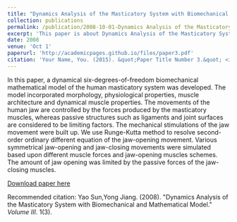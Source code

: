 ```yaml
---
title: "Dynamics Analysis of the Masticatory System with Biomechanical and Mathematical Model"
collection: publications
permalink: /publication/2008-10-01-Dynamics Analysis of the Masticatory System with Biomechanical and Mathematical Model
excerpt: 'This paper is about Dynamics Analysis of the Masticatory System with Biomechanical and Mathematical Model.'
date: 2008
venue: 'Oct 1'
paperurl: 'http://academicpages.github.io/files/paper3.pdf'
citation: 'Your Name, You. (2015). &quot;Paper Title Number 3.&quot; <i>Journal 1</i>. 1(3).'
---
```

In this paper, a dynamical six-degrees-of-freedom biomechanical mathematical model of the human masticatory system was developed. The model incorporated morphology, physiological properties, muscle architecture and dynamical muscle properties. The movements of the human jaw are controlled by the forces produced by the masticatory muscles, whereas passive structures such as ligaments and joint surfaces are considered to be limiting factors. The mechanical stimulations of the jaw movement were built up. We use Runge-Kutta method to resolve second-order ordinary different equation of the jaw-opening movement. Various symmetrical jaw-opening and jaw-closing movements were simulated based upon different muscle forces and jaw-opening muscles schemes. The amount of jaw opening was limited by the passive forces of the jaw-closing muscles.

[Download paper here](http://academicpages.github.io/files/paper3.pdf)

Recommended citation: Yao Sun,Yong Jiang. (2008). "Dynamics Analysis of the Masticatory System with Biomechanical and Mathematical Model." <i>Volume III</i>. 1(3).
